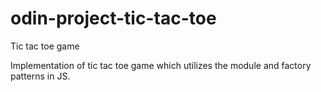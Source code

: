 # odin-project-tic-tac-toe
Tic tac toe game

Implementation of tic tac toe game which utilizes the module and factory patterns in JS.